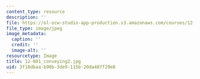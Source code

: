 ```yaml
---
content_type: resource
description: ''
file: https://ol-ocw-studio-app-production.s3.amazonaws.com/courses/12-001-introduction-to-geology-fall-2013/3f18dbaab90b3de9115b20da487f29e8_12-001_conveying2.jpg
file_type: image/jpeg
image_metadata:
  caption: ''
  credit: ''
  image-alt: ''
resourcetype: Image
title: 12-001_conveying2.jpg
uid: 3f18dbaa-b90b-3de9-115b-20da487f29e8
---
```

